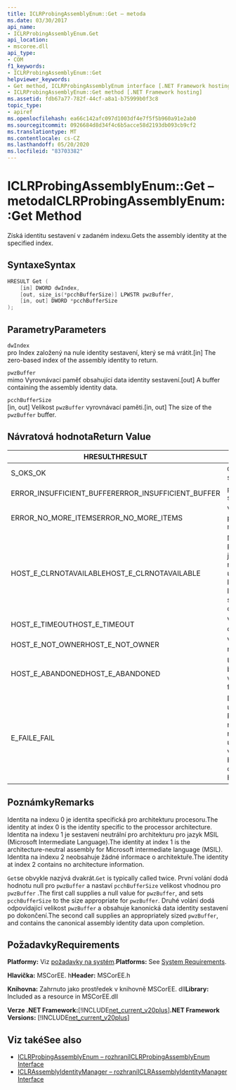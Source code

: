 ```yaml
---
title: ICLRProbingAssemblyEnum::Get – metoda
ms.date: 03/30/2017
api_name:
- ICLRProbingAssemblyEnum.Get
api_location:
- mscoree.dll
api_type:
- COM
f1_keywords:
- ICLRProbingAssemblyEnum::Get
helpviewer_keywords:
- Get method, ICLRProbingAssemblyEnum interface [.NET Framework hosting]
- ICLRProbingAssemblyEnum::Get method [.NET Framework hosting]
ms.assetid: fdb67a77-782f-44cf-a8a1-b75999b0f3c8
topic_type:
- apiref
ms.openlocfilehash: ea66c142afc097d1003df4e7f5f5b960a91e2ab0
ms.sourcegitcommit: 0926684d8d34f4c6b5acce58d2193db093cb9cf2
ms.translationtype: MT
ms.contentlocale: cs-CZ
ms.lasthandoff: 05/20/2020
ms.locfileid: "83703382"
---
```

# <a name="iclrprobingassemblyenumget-method"></a><span data-ttu-id="a1186-102">ICLRProbingAssemblyEnum::Get – metoda</span><span class="sxs-lookup"><span data-stu-id="a1186-102">ICLRProbingAssemblyEnum::Get Method</span></span>
<span data-ttu-id="a1186-103">Získá identitu sestavení v zadaném indexu.</span><span class="sxs-lookup"><span data-stu-id="a1186-103">Gets the assembly identity at the specified index.</span></span>  
  
## <a name="syntax"></a><span data-ttu-id="a1186-104">Syntaxe</span><span class="sxs-lookup"><span data-stu-id="a1186-104">Syntax</span></span>  
  
```cpp  
HRESULT Get (  
    [in] DWORD dwIndex,  
    [out, size_is(*pcchBufferSize)] LPWSTR pwzBuffer,  
    [in, out] DWORD *pcchBufferSize  
);  
```  
  
## <a name="parameters"></a><span data-ttu-id="a1186-105">Parametry</span><span class="sxs-lookup"><span data-stu-id="a1186-105">Parameters</span></span>  
 `dwIndex`  
 <span data-ttu-id="a1186-106">pro Index založený na nule identity sestavení, který se má vrátit.</span><span class="sxs-lookup"><span data-stu-id="a1186-106">[in] The zero-based index of the assembly identity to return.</span></span>  
  
 `pwzBuffer`  
 <span data-ttu-id="a1186-107">mimo Vyrovnávací paměť obsahující data identity sestavení.</span><span class="sxs-lookup"><span data-stu-id="a1186-107">[out] A buffer containing the assembly identity data.</span></span>  
  
 `pcchBufferSize`  
 <span data-ttu-id="a1186-108">[in, out] Velikost `pwzBuffer` vyrovnávací paměti.</span><span class="sxs-lookup"><span data-stu-id="a1186-108">[in, out] The size of the `pwzBuffer` buffer.</span></span>  
  
## <a name="return-value"></a><span data-ttu-id="a1186-109">Návratová hodnota</span><span class="sxs-lookup"><span data-stu-id="a1186-109">Return Value</span></span>  
  
|<span data-ttu-id="a1186-110">HRESULT</span><span class="sxs-lookup"><span data-stu-id="a1186-110">HRESULT</span></span>|<span data-ttu-id="a1186-111">Popis</span><span class="sxs-lookup"><span data-stu-id="a1186-111">Description</span></span>|  
|-------------|-----------------|  
|<span data-ttu-id="a1186-112">S_OK</span><span class="sxs-lookup"><span data-stu-id="a1186-112">S_OK</span></span>|<span data-ttu-id="a1186-113">`Get`úspěšně vráceno.</span><span class="sxs-lookup"><span data-stu-id="a1186-113">`Get` returned successfully.</span></span>|  
|<span data-ttu-id="a1186-114">ERROR_INSUFFICIENT_BUFFER</span><span class="sxs-lookup"><span data-stu-id="a1186-114">ERROR_INSUFFICIENT_BUFFER</span></span>|<span data-ttu-id="a1186-115">`pwzBuffer`je příliš malá.</span><span class="sxs-lookup"><span data-stu-id="a1186-115">`pwzBuffer` is too small.</span></span>|  
|<span data-ttu-id="a1186-116">ERROR_NO_MORE_ITEMS</span><span class="sxs-lookup"><span data-stu-id="a1186-116">ERROR_NO_MORE_ITEMS</span></span>|<span data-ttu-id="a1186-117">Výčet neobsahuje žádné další položky.</span><span class="sxs-lookup"><span data-stu-id="a1186-117">The enumeration contains no more items.</span></span>|  
|<span data-ttu-id="a1186-118">HOST_E_CLRNOTAVAILABLE</span><span class="sxs-lookup"><span data-stu-id="a1186-118">HOST_E_CLRNOTAVAILABLE</span></span>|<span data-ttu-id="a1186-119">Modul CLR (Common Language Runtime) nebyl načten do procesu, nebo je modul CLR ve stavu, ve kterém nemůže spustit spravovaný kód nebo úspěšně zpracovat volání.</span><span class="sxs-lookup"><span data-stu-id="a1186-119">The common language runtime (CLR) has not been loaded into a process, or the CLR is in a state in which it cannot run managed code or process the call successfully.</span></span>|  
|<span data-ttu-id="a1186-120">HOST_E_TIMEOUT</span><span class="sxs-lookup"><span data-stu-id="a1186-120">HOST_E_TIMEOUT</span></span>|<span data-ttu-id="a1186-121">Vypršel časový limit volání.</span><span class="sxs-lookup"><span data-stu-id="a1186-121">The call timed out.</span></span>|  
|<span data-ttu-id="a1186-122">HOST_E_NOT_OWNER</span><span class="sxs-lookup"><span data-stu-id="a1186-122">HOST_E_NOT_OWNER</span></span>|<span data-ttu-id="a1186-123">Volající nevlastní zámek.</span><span class="sxs-lookup"><span data-stu-id="a1186-123">The caller does not own the lock.</span></span>|  
|<span data-ttu-id="a1186-124">HOST_E_ABANDONED</span><span class="sxs-lookup"><span data-stu-id="a1186-124">HOST_E_ABANDONED</span></span>|<span data-ttu-id="a1186-125">Událost byla zrušena při čekání na blokované vlákno nebo vlákna.</span><span class="sxs-lookup"><span data-stu-id="a1186-125">An event was canceled while a blocked thread or fiber was waiting on it.</span></span>|  
|<span data-ttu-id="a1186-126">E_FAIL</span><span class="sxs-lookup"><span data-stu-id="a1186-126">E_FAIL</span></span>|<span data-ttu-id="a1186-127">Došlo k neznámé chybě závažnosti.</span><span class="sxs-lookup"><span data-stu-id="a1186-127">An unknown catastrophic failure occurred.</span></span> <span data-ttu-id="a1186-128">Pokud metoda vrátí E_FAIL, CLR již není v rámci procesu použitelný.</span><span class="sxs-lookup"><span data-stu-id="a1186-128">If a method returns E_FAIL, the CLR is no longer usable within the process.</span></span> <span data-ttu-id="a1186-129">Následná volání jakékoli metody hostování vrátí HOST_E_CLRNOTAVAILABLE.</span><span class="sxs-lookup"><span data-stu-id="a1186-129">Subsequent calls to any hosting methods return HOST_E_CLRNOTAVAILABLE.</span></span>|  
  
## <a name="remarks"></a><span data-ttu-id="a1186-130">Poznámky</span><span class="sxs-lookup"><span data-stu-id="a1186-130">Remarks</span></span>  
 <span data-ttu-id="a1186-131">Identita na indexu 0 je identita specifická pro architekturu procesoru.</span><span class="sxs-lookup"><span data-stu-id="a1186-131">The identity at index 0 is the identity specific to the processor architecture.</span></span> <span data-ttu-id="a1186-132">Identita na indexu 1 je sestavení neutrální pro architekturu pro jazyk MSIL (Microsoft Intermediate Language).</span><span class="sxs-lookup"><span data-stu-id="a1186-132">The identity at index 1 is the architecture-neutral assembly for Microsoft intermediate language (MSIL).</span></span> <span data-ttu-id="a1186-133">Identita na indexu 2 neobsahuje žádné informace o architektuře.</span><span class="sxs-lookup"><span data-stu-id="a1186-133">The identity at index 2 contains no architecture information.</span></span>  
  
 <span data-ttu-id="a1186-134">`Get`se obvykle nazývá dvakrát.</span><span class="sxs-lookup"><span data-stu-id="a1186-134">`Get` is typically called twice.</span></span> <span data-ttu-id="a1186-135">První volání dodá hodnotu null pro `pwzBuffer` a nastaví `pcchBufferSize` velikost vhodnou pro `pwzBuffer` .</span><span class="sxs-lookup"><span data-stu-id="a1186-135">The first call supplies a null value for `pwzBuffer`, and sets `pcchBufferSize` to the size appropriate for `pwzBuffer`.</span></span> <span data-ttu-id="a1186-136">Druhé volání dodá odpovídající velikost `pwzBuffer` a obsahuje kanonická data identity sestavení po dokončení.</span><span class="sxs-lookup"><span data-stu-id="a1186-136">The second call supplies an appropriately sized `pwzBuffer`, and contains the canonical assembly identity data upon completion.</span></span>  
  
## <a name="requirements"></a><span data-ttu-id="a1186-137">Požadavky</span><span class="sxs-lookup"><span data-stu-id="a1186-137">Requirements</span></span>  
 <span data-ttu-id="a1186-138">**Platformy:** Viz [požadavky na systém](../../get-started/system-requirements.md).</span><span class="sxs-lookup"><span data-stu-id="a1186-138">**Platforms:** See [System Requirements](../../get-started/system-requirements.md).</span></span>  
  
 <span data-ttu-id="a1186-139">**Hlavička:** MSCorEE. h</span><span class="sxs-lookup"><span data-stu-id="a1186-139">**Header:** MSCorEE.h</span></span>  
  
 <span data-ttu-id="a1186-140">**Knihovna:** Zahrnuto jako prostředek v knihovně MSCorEE. dll</span><span class="sxs-lookup"><span data-stu-id="a1186-140">**Library:** Included as a resource in MSCorEE.dll</span></span>  
  
 <span data-ttu-id="a1186-141">**Verze .NET Framework:**[!INCLUDE[net_current_v20plus](../../../../includes/net-current-v20plus-md.md)]</span><span class="sxs-lookup"><span data-stu-id="a1186-141">**.NET Framework Versions:** [!INCLUDE[net_current_v20plus](../../../../includes/net-current-v20plus-md.md)]</span></span>  
  
## <a name="see-also"></a><span data-ttu-id="a1186-142">Viz také</span><span class="sxs-lookup"><span data-stu-id="a1186-142">See also</span></span>

- [<span data-ttu-id="a1186-143">ICLRProbingAssemblyEnum – rozhraní</span><span class="sxs-lookup"><span data-stu-id="a1186-143">ICLRProbingAssemblyEnum Interface</span></span>](iclrprobingassemblyenum-interface.md)
- [<span data-ttu-id="a1186-144">ICLRAssemblyIdentityManager – rozhraní</span><span class="sxs-lookup"><span data-stu-id="a1186-144">ICLRAssemblyIdentityManager Interface</span></span>](iclrassemblyidentitymanager-interface.md)
